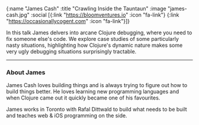 {:name "James Cash"
 :title "Crawling Inside the Tauntaun"
 :image "james-cash.jpg"
 :social [{:link "https://bloomventures.io" :icon "fa-link"}
          {:link "https://occasionallycogent.com" :icon "fa-link"}]}

In this talk James delvers into arcane Clojure debugging, where you need to fix someone else's code. We explore case studies of some particularly nasty situations, highlighting how Clojure's dynamic nature makes some very ugly debugging situations surprisingly tractable.

---

### About James

James Cash loves building things and is always trying to figure out how to build things better. He loves learning new programming languages and when Clojure came out it quickly became one of his favourites.

James works in Toronto with Rafal Dittwald to build what needs to be built and teaches web & iOS programming on the side.